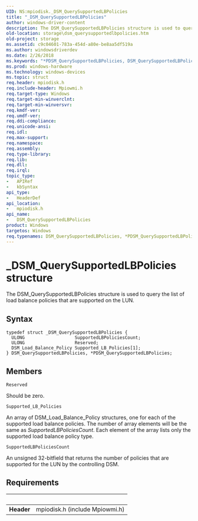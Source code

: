 ```yaml
---
UID: NS:mpiodisk._DSM_QuerySupportedLBPolicies
title: "_DSM_QuerySupportedLBPolicies"
author: windows-driver-content
description: The DSM_QuerySupportedLBPolicies structure is used to query the list of load balance policies that are supported on the LUN.
old-location: storage\dsm_querysupportedlbpolicies.htm
old-project: storage
ms.assetid: c9c04601-783a-454d-a80e-be8aa5df519a
ms.author: windowsdriverdev
ms.date: 2/26/2018
ms.keywords: "*PDSM_QuerySupportedLBPolicies, DSM_QuerySupportedLBPolicies, DSM_QuerySupportedLBPolicies structure [Storage Devices], PDSM_QuerySupportedLBPolicies, PDSM_QuerySupportedLBPolicies structure pointer [Storage Devices], _DSM_QuerySupportedLBPolicies, mpiodisk/DSM_QuerySupportedLBPolicies, mpiodisk/PDSM_QuerySupportedLBPolicies, storage.dsm_querysupportedlbpolicies, structs-scsibus_44692da4-cfd1-4492-94b5-1f601fa53fd0.xml"
ms.prod: windows-hardware
ms.technology: windows-devices
ms.topic: struct
req.header: mpiodisk.h
req.include-header: Mpiowmi.h
req.target-type: Windows
req.target-min-winverclnt: 
req.target-min-winversvr: 
req.kmdf-ver: 
req.umdf-ver: 
req.ddi-compliance: 
req.unicode-ansi: 
req.idl: 
req.max-support: 
req.namespace: 
req.assembly: 
req.type-library: 
req.lib: 
req.dll: 
req.irql: 
topic_type:
-	APIRef
-	kbSyntax
api_type:
-	HeaderDef
api_location:
-	mpiodisk.h
api_name:
-	DSM_QuerySupportedLBPolicies
product: Windows
targetos: Windows
req.typenames: DSM_QuerySupportedLBPolicies, *PDSM_QuerySupportedLBPolicies
---
```


# _DSM_QuerySupportedLBPolicies structure
The DSM_QuerySupportedLBPolicies structure is used to query the list of load balance policies that are supported on the LUN.

## Syntax
````
typedef struct _DSM_QuerySupportedLBPolicies {
  ULONG                   SupportedLBPoliciesCount;
  ULONG                   Reserved;
  DSM_Load_Balance_Policy Supported_LB_Policies[1];
} DSM_QuerySupportedLBPolicies, *PDSM_QuerySupportedLBPolicies;
````

## Members


`Reserved`

Should be zero.

`Supported_LB_Policies`

An array of DSM_Load_Balance_Policy structures, one for each of the supported load balance policies. The number of array elements will be the same as <i>SupportedLBPoliciesCount</i>. Each element of the array lists only the supported load balance policy type.

`SupportedLBPoliciesCount`

An unsigned 32-bitfield that returns the number of policies that are supported for the LUN by the controlling DSM.


## Requirements
| &nbsp; | &nbsp; |
| ---- |:---- |
| **Header** | mpiodisk.h (include Mpiowmi.h) |